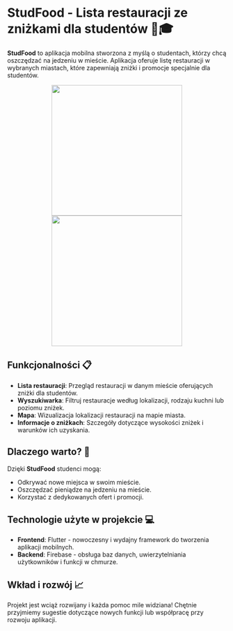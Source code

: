 # StudFood - Lista restauracji ze zniżkami dla studentów 🍔🎓

**StudFood** to aplikacja mobilna stworzona z myślą o studentach, którzy chcą oszczędzać na jedzeniu w mieście. Aplikacja oferuje listę restauracji w wybranych miastach, które zapewniają zniżki i promocje specjalnie dla studentów.
<p align="center">
  <img src="https://imgur.com/gyNN94r"  width="300">
  <img src="https://imgur.com/lxuKdWo"  width="300">
</p>




## Funkcjonalności 📋
- **Lista restauracji**: Przegląd restauracji w danym mieście oferujących zniżki dla studentów.
- **Wyszukiwarka**: Filtruj restauracje według lokalizacji, rodzaju kuchni lub poziomu zniżek.
- **Mapa**: Wizualizacja lokalizacji restauracji na mapie miasta.
- **Informacje o zniżkach**: Szczegóły dotyczące wysokości zniżek i warunków ich uzyskania.

## Dlaczego warto? 🤔
Dzięki **StudFood** studenci mogą:
- Odkrywać nowe miejsca w swoim mieście.
- Oszczędzać pieniądze na jedzeniu na mieście.
- Korzystać z dedykowanych ofert i promocji.

## Technologie użyte w projekcie 💻
- **Frontend**: Flutter - nowoczesny i wydajny framework do tworzenia aplikacji mobilnych.
- **Backend**: Firebase - obsługa baz danych, uwierzytelniania użytkowników i funkcji w chmurze.


## Wkład i rozwój 📈
Projekt jest wciąż rozwijany i każda pomoc mile widziana! Chętnie przyjmiemy sugestie dotyczące nowych funkcji lub współpracę przy rozwoju aplikacji.  
